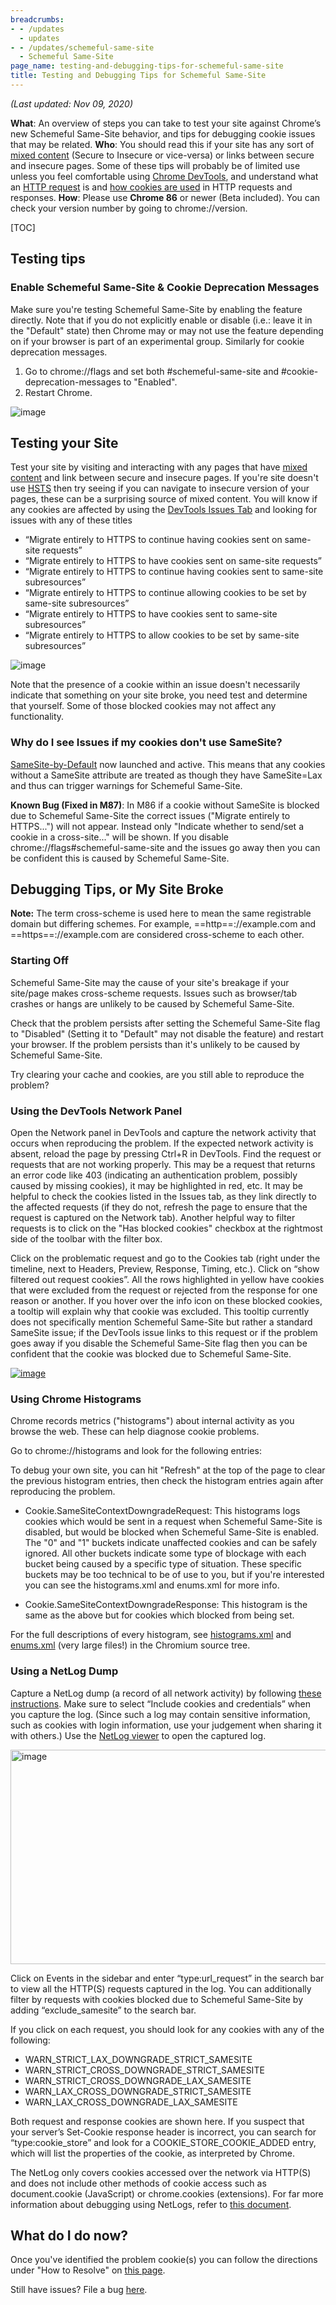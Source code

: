 ```yaml
---
breadcrumbs:
- - /updates
  - updates
- - /updates/schemeful-same-site
  - Schemeful Same-Site
page_name: testing-and-debugging-tips-for-schemeful-same-site
title: Testing and Debugging Tips for Schemeful Same-Site
---
```


*(Last updated: Nov 09, 2020)*

**What**: An overview of steps you can take to test your site against Chrome’s
new Schemeful Same-Site behavior, and tips for debugging cookie issues that may
be related.
**Who**: You should read this if your site has any sort of [mixed
content](https://developers.google.com/web/fundamentals/security/prevent-mixed-content/what-is-mixed-content)
(Secure to Insecure or vice-versa) or links between secure and insecure pages.
Some of these tips will probably be of limited use unless you feel comfortable
using [Chrome
DevTools](https://developers.google.com/web/tools/chrome-devtools), and
understand what an [HTTP
request](https://developer.mozilla.org/en-US/docs/Web/HTTP/Overview) is and [how
cookies are used](https://developer.mozilla.org/en-US/docs/Web/HTTP/Cookies) in
HTTP requests and responses.
**How**: Please use **Chrome 86** or newer (Beta included). You can check your
version number by going to chrome://version.

[TOC]

## Testing tips

### Enable Schemeful Same-Site & Cookie Deprecation Messages

Make sure you're testing Schemeful Same-Site by enabling the feature directly.
Note that if you do not explicitly enable or disable (i.e.: leave it in the
"Default" state) then Chrome may or may not use the feature depending on if your
browser is part of an experimental group. Similarly for cookie deprecation
messages.

1.  Go to chrome://flags and set both #schemeful-same-site and
            #cookie-deprecation-messages to "Enabled".
2.  Restart Chrome.

<img alt="image"
src="/updates/schemeful-same-site/testing-and-debugging-tips-for-schemeful-same-site/SS%20of%20flags.png">

## Testing your Site

Test your site by visiting and interacting with any pages that have [mixed
content](https://developers.google.com/web/fundamentals/security/prevent-mixed-content/what-is-mixed-content)
and link between secure and insecure pages.
If you're site doesn't use
[HSTS](https://developer.mozilla.org/en-US/docs/Web/HTTP/Headers/Strict-Transport-Security)
then try seeing if you can navigate to insecure version of your pages, these can
be a surprising source of mixed content.
You will know if any cookies are affected by using the [DevTools Issues
Tab](https://developers.google.com/web/tools/chrome-devtools/issues) and looking
for issues with any of these titles

*   “Migrate entirely to HTTPS to continue having cookies sent on
            same-site requests”
*   “Migrate entirely to HTTPS to have cookies sent on same-site
            requests”
*   “Migrate entirely to HTTPS to continue having cookies sent to
            same-site subresources”
*   “Migrate entirely to HTTPS to continue allowing cookies to be set by
            same-site subresources”
*   “Migrate entirely to HTTPS to have cookies sent to same-site
            subresources”
*   “Migrate entirely to HTTPS to allow cookies to be set by same-site
            subresources”

<img alt="image"
src="/updates/schemeful-same-site/testing-and-debugging-tips-for-schemeful-same-site/SS%20of%20Issue.png">

Note that the presence of a cookie within an issue doesn't necessarily indicate
that something on your site broke, you need test and determine that yourself.
Some of those blocked cookies may not affect any functionality.

### Why do I see Issues if my cookies don't use SameSite?

[SameSite-by-Default](https://web.dev/samesite-cookies-explained/#changes-to-the-default-behavior-without-samesite)
now launched and active. This means that any cookies without a SameSite
attribute are treated as though they have SameSite=Lax and thus can trigger
warnings for Schemeful Same-Site.

**Known Bug (Fixed in M87)**: In M86 if a cookie without SameSite is blocked due
to Schemeful Same-Site the correct issues ("Migrate entirely to HTTPS...") will
not appear. Instead only "Indicate whether to send/set a cookie in a
cross-site..." will be shown. If you disable chrome://flags#schemeful-same-site
and the issues go away then you can be confident this is caused by Schemeful
Same-Site.

## Debugging Tips, or My Site Broke

**Note:** The term cross-scheme is used here to mean the same registrable domain
but differing schemes. For example, ==http==://example.com and
==https==://example.com are considered cross-scheme to each other.

### Starting Off

Schemeful Same-Site may the cause of your site's breakage if your site/page
makes cross-scheme requests. Issues such as browser/tab crashes or hangs are
unlikely to be caused by Schemeful Same-Site.

Check that the problem persists after setting the Schemeful Same-Site flag to
"Disabled" (Setting it to "Default" may not disable the feature) and restart
your browser. If the problem persists than it's unlikely to be caused by
Schemeful Same-Site.

Try clearing your cache and cookies, are you still able to reproduce the
problem?

### Using the DevTools Network Panel

Open the Network panel in DevTools and capture the network activity that occurs
when reproducing the problem. If the expected network activity is absent, reload
the page by pressing Ctrl+R in DevTools. Find the request or requests that are
not working properly. This may be a request that returns an error code like 403
(indicating an authentication problem, possibly caused by missing cookies), it
may be highlighted in red, etc. It may be helpful to check the cookies listed in
the Issues tab, as they link directly to the affected requests (if they do not,
refresh the page to ensure that the request is captured on the Network tab).
Another helpful way to filter requests is to click on the "Has blocked cookies"
checkbox at the rightmost side of the toolbar with the filter box.

Click on the problematic request and go to the Cookies tab (right under the
timeline, next to Headers, Preview, Response, Timing, etc.). Click on “show
filtered out request cookies”. All the rows highlighted in yellow have cookies
that were excluded from the request or rejected from the response for one reason
or another. If you hover over the info icon on these blocked cookies, a tooltip
will explain why that cookie was excluded. This tooltip currently does not
specifically mention Schemeful Same-Site but rather a standard SameSite issue;
if the DevTools issue links to this request or if the problem goes away if you
disable the Schemeful Same-Site flag then you can be confident that the cookie
was blocked due to Schemeful Same-Site.

[<img alt="image"
src="/updates/schemeful-same-site/testing-and-debugging-tips-for-schemeful-same-site/tsyEts8ZOXE.png">](/updates/schemeful-same-site/testing-and-debugging-tips-for-schemeful-same-site/tsyEts8ZOXE.png)

### Using Chrome Histograms

Chrome records metrics ("histograms") about internal activity as you browse the
web. These can help diagnose cookie problems.

Go to chrome://histograms and look for the following entries:

To debug your own site, you can hit "Refresh" at the top of the page to clear
the previous histogram entries, then check the histogram entries again after
reproducing the problem.

*   Cookie.SameSiteContextDowngradeRequest: This histograms logs cookies
            which would be sent in a request when Schemeful Same-Site is
            disabled, but would be blocked when Schemeful Same-Site is enabled.
            The "0" and "1" buckets indicate unaffected cookies and can be
            safely ignored. All other buckets indicate some type of blockage
            with each bucket being caused by a specific type of situation. These
            specific buckets may be too technical to be of use to you, but if
            you're interested you can see the histograms.xml and enums.xml for
            more info.

*   Cookie.SameSiteContextDowngradeResponse: This histogram is the same
            as the above but for cookies which blocked from being set.

For the full descriptions of every histogram, see
[histograms.xml](https://source.chromium.org/chromium/chromium/src/+/master:tools/metrics/histograms/histograms_xml/cookie/histograms.xml)
and
[enums.xml](https://source.chromium.org/chromium/chromium/src/+/master:tools/metrics/histograms/enums.xml)
(very large files!) in the Chromium source tree.

### Using a NetLog Dump

Capture a NetLog dump (a record of all network activity) by following [these
instructions](/for-testers/providing-network-details). Make sure to select
“Include cookies and credentials” when you capture the log. (Since such a log
may contain sensitive information, such as cookies with login information, use
your judgement when sharing it with others.) Use the [NetLog
viewer](https://netlog-viewer.appspot.com/#import) to open the captured log.

<img alt="image"
src="https://lh3.googleusercontent.com/-txdtD5lsWOwrz7oYKDxKE50LqhG1iFa_ksHg7oVjnvPJmiQqd8Z3bfxAP2ELZfNoND5nBU5IhdTG99gQ6WGDRDLmvdNr1Bl4ppeQdDvL-zH4lAWrlSzZud-uTFvfLhxOd_B1DHdhQ"
height=343 width=624>

Click on Events in the sidebar and enter “type:url_request” in the search bar to
view all the HTTP(S) requests captured in the log. You can additionally filter
by requests with cookies blocked due to Schemeful Same-Site by adding
“exclude_samesite” to the search bar.

If you click on each request, you should look for any cookies with any of the
following:

*   WARN_STRICT_LAX_DOWNGRADE_STRICT_SAMESITE
*   WARN_STRICT_CROSS_DOWNGRADE_STRICT_SAMESITE
*   WARN_STRICT_CROSS_DOWNGRADE_LAX_SAMESITE
*   WARN_LAX_CROSS_DOWNGRADE_STRICT_SAMESITE
*   WARN_LAX_CROSS_DOWNGRADE_LAX_SAMESITE

Both request and response cookies are shown here. If you suspect that your
server’s Set-Cookie response header is incorrect, you can search for
“type:cookie_store” and look for a COOKIE_STORE_COOKIE_ADDED entry, which will
list the properties of the cookie, as interpreted by Chrome.

The NetLog only covers cookies accessed over the network via HTTP(S) and does
not include other methods of cookie access such as document.cookie (JavaScript)
or chrome.cookies (extensions). For far more information about debugging using
NetLogs, refer to [this
document](https://chromium.googlesource.com/chromium/src/+/HEAD/net/docs/crash-course-in-net-internals.md).

## What do I do now?

Once you've identified the problem cookie(s) you can follow the directions under
"How to Resolve" on [this
page](/updates/schemeful-same-site/schemeful-same-site-devtools-issues).

Still have issues? File a bug [here](https://bugs.chromium.org/p/chromium).